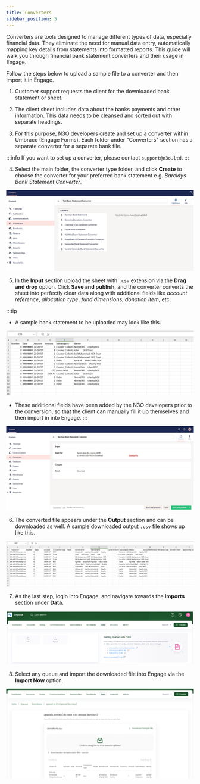 ```yaml
---
title: Converters
sidebar_position: 5
---
```


Converters are tools designed to manage different types of data, especially financial data. They eliminate the need for manual data entry, automatically mapping key details from statements into formatted reports. This guide will walk you through financial bank statement converters and their usage in Engage.

Follow the steps below to upload a sample file to a converter and then import it in Engage.

1. Customer support requests the client for the downloaded bank statement or sheet.

2. The client sheet includes data about the banks payments and other information. This data needs to be cleansed and sorted out with separate headings.

3. For this purpose, N3O developers create and set up a converter within Umbraco (Engage Forms). Each folder under "Converters" section has a separate converter for a separate bank file.

:::info
If you want to set up a converter, please contact `support@n3o.ltd`.
:::

4. Select the main folder, the converter type folder, and click **Create** to choose the converter for your preferred bank statement e.g. *Barclays Bank Statement Converter*.  

![Step 4: Converter bank statement](./step-4.png)

5. In the **Input** section upload the sheet with `.csv` extension via the **Drag and drop** option. Click **Save and publish**, and the converter converts the sheet into perfectly clear data along with additional fields like *account reference*, *allocation type*, *fund dimensions*, *donation item*, etc. 

:::tip
- A sample bank statement to be uploaded may look like this.

![Sample bank statement](./sample-date-file.png)

- These additional fields have been added by the N3O developers prior to the conversion, so that the client can manually fill it up themselves and then import in into Engage.
:::

![Step 5: Input section](./step-5.jpg)

6. The converted file appears under the **Output** section and can be downloaded as well. A sample downloaded output `.csv` file shows up like this.

![Downloaded file](./downloaded-sample-file.png)

7. As the last step, login into Engage, and navigate towards the **Imports** section under **Data**.

![Step 7: Login to Engage](./step-7.jpg)

8. Select any queue and import the downloaded file into Engage via the **Import Now** option.

![Step 8: Import Now](./step-8.png)